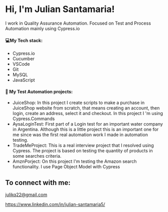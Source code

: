 # Hi, I'm Julian Santamaria!

I work in Quality Assurance Automation.
Focused on Test and Process Automation mainly using Cypress.io

#### 💻My Tech stack:

- Cypress.io
- Cucumber
- VSCode
- Git
- MySQL
- JavaScript

#### 🤖 My Test Automation projects:

- JuiceShop: In this project I create scripts to make a purchase in JuiceShop website from scratch, that means creating an account, then login, create an address, select it and checkout. In this project I 'm using Cypress.Commands
- AysaLoginTest:  First part of a Login test for an important water company in Argentina. Although this is a little project this is an important one for me since was the first real automation work I made in automation testing.
- TradeMeProject: This is a real interview project that I resolved using Cypress. The project is based on testing the quantity of products in some searches criteria.
- AmznPorject: On this project I'm testing the Amazon search functionality. I use Page Object Model with Cypress

## To connect with me:

julikq22@gmail.com

https://www.linkedin.com/in/julian-santamaria5/


<!---
jusantamaria/jusantamaria is a ✨ special ✨ repository because its `README.md` (this file) appears on your GitHub profile.
You can click the Preview link to take a look at your changes.
--->
